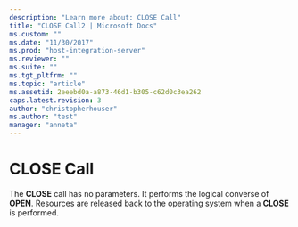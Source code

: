 ```yaml
---
description: "Learn more about: CLOSE Call"
title: "CLOSE Call2 | Microsoft Docs"
ms.custom: ""
ms.date: "11/30/2017"
ms.prod: "host-integration-server"
ms.reviewer: ""
ms.suite: ""
ms.tgt_pltfrm: ""
ms.topic: "article"
ms.assetid: 2eeebd0a-a873-46d1-b305-c62d0c3ea262
caps.latest.revision: 3
author: "christopherhouser"
ms.author: "test"
manager: "anneta"
---
```

# CLOSE Call
The **CLOSE** call has no parameters. It performs the logical converse of **OPEN**. Resources are released back to the operating system when a **CLOSE** is performed.
